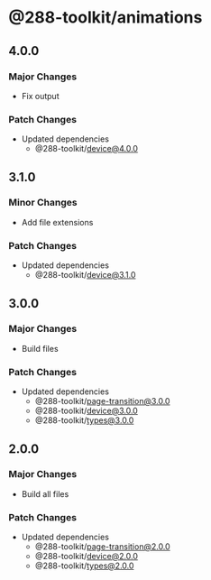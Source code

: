 # @288-toolkit/animations

## 4.0.0

### Major Changes

- Fix output

### Patch Changes

- Updated dependencies
  - @288-toolkit/device@4.0.0

## 3.1.0

### Minor Changes

- Add file extensions

### Patch Changes

- Updated dependencies
  - @288-toolkit/device@3.1.0

## 3.0.0

### Major Changes

- Build files

### Patch Changes

- Updated dependencies
  - @288-toolkit/page-transition@3.0.0
  - @288-toolkit/device@3.0.0
  - @288-toolkit/types@3.0.0

## 2.0.0

### Major Changes

- Build all files

### Patch Changes

- Updated dependencies
  - @288-toolkit/page-transition@2.0.0
  - @288-toolkit/device@2.0.0
  - @288-toolkit/types@2.0.0
